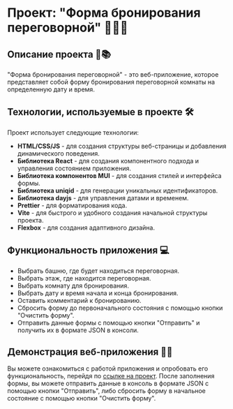 # Проект: "Форма бронирования переговорной" 💼👨‍💼

## Описание проекта 🚀📚

"Форма бронирования переговорной" - это веб-приложение, которое представляет собой форму бронирования переговорной комнаты на определенную дату и время.

## Технологии, используемые в проекте 🛠️

Проект использует следующие технологии:

- **HTML/CSS/JS** - для создания структуры веб-страницы и добавления динамического поведения.
- **Библиотека React** - для создания компонентного подхода и управления состоянием приложения.
- **Библиотека компонентов MUI** - для создания стилей и интерфейса формы.
- **Библиотека uniqid** - для генерации уникальных идентификаторов.
- **Библиотека dayjs** - для управления датами и временем.
- **Prettier** - для форматирования кода.
- **Vite** - для быстрого и удобного создания начальной структуры проекта.
- **Flexbox** - для создания адаптивного дизайна.

## Функциональность приложения 💻

- Выбрать башню, где будет находиться переговорная.
- Выбрать этаж, где находится переговорная.
- Выбрать комнату для бронирования.
- Выбрать дату и время начала и конца бронирования.
- Оставить комментарий к бронированию.
- Сбросить форму до первоначального состояния с помощью кнопки "Очистить форму".
- Отправить данные формы с помощью кнопки "Отправить" и получить их в формате JSON в консоли.

## Демонстрация веб-приложения 🔗👀

Вы можете ознакомиться с работой приложения и опробовать его функциональность, перейдя по [ссылке на проект](https://drugoi222-coder.github.io/Room-booking/). После заполнения формы, вы можете отправить данные в консоль в формате JSON с помощью кнопки "Отправить", либо сбросить форму в начальное состояние с помощью кнопки "Очистить форму".